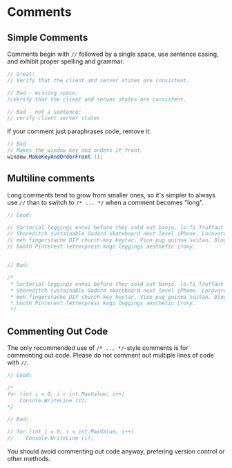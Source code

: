 # Comments

## Simple Comments

Comments begin with `//` followed by a single space, use sentence casing, and exhibit proper spelling and grammar.

```csharp
// Great:
// Verify that the client and server states are consistent.

// Bad - missing space:
//Verify that the client and server states are consistent.

// Bad - not a sentence:
// verify client server states
```

If your comment just paraphrases code, remove it:

```csharp
// Bad
// Makes the window key and orders it front.
window.MakeKeyAndOrderFront ();
```

## Multiline comments

Long comments tend to grow from smaller ones, so it's simpler to always use `//` than to switch to `/* ... */` when a comment becomes "long".

```csharp
// Good:

// Sartorial leggings ennui before they sold out banjo, lo-fi Truffaut
// Shoreditch sustainable Godard skateboard next level iPhone. Locavore tousled
// meh fingerstache DIY church-key keytar, Vice pug quinoa seitan. Blog photo
// booth Pinterest letterpress kogi leggings aesthetic irony.


// Bad:

/*
 * Sartorial leggings ennui before they sold out banjo, lo-fi Truffaut
 * Shoreditch sustainable Godard skateboard next level iPhone. Locavore tousled
 * meh fingerstache DIY church-key keytar, Vice pug quinoa seitan. Blog photo
 * booth Pinterest letterpress kogi leggings aesthetic irony.
 */
```

## Commenting Out Code

The only recommended use of `/* ... */`-style comments is for commenting out code. Please do not comment out multiple lines of code with `//`.

```csharp
// Good:

/*
for (int i = 0; i < int.MaxValue; i++)
    Console.WriteLine (i);
*/

// Bad:

// for (int i = 0; i < int.MaxValue; i++)
//    Console.WriteLine (i);
```

You should avoid commenting out code anyway, prefering version control or other methods.
